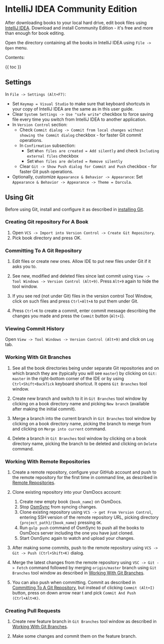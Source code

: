 # IntelliJ IDEA Community Edition

After downloading books to your local hard drive, edit book files using [IntelliJ IDEA](https://www.jetbrains.com/idea/download/). Download and install Community Edition - it's free and more than enough for book editing. 

Open the directory containing all the books in IntelliJ IDEA using `File -> Open` menu. 

Contents:

{{ toc }}

## Settings

In `File -> Settings (Alt+F7)`:

* Set `Keymap = Visual Studio` to make sure that keyboard shortcuts in your copy of IntelliJ IDEA are the same as in this user guide.
* Clear `System Settings -> Use "safe write"` checkbox to force saving file every time you switch from IntelliJ IDEA to another application.
* In `Version Control` section: 
    * Check `Commit dialog -> Commit from local changes without showing the Commit dialog` checkbox - for faster Git commit operations.
    * In `Confirmation` subsection:
        * Set `When files are created = Add silently` and check `Including external files` checkbox
        * Set `When files are deleted = Remove silently`
    * Clear `Git -> Show Push dialog for Commit and Push` checkbox - for faster Git push operations.
* Optionally, customize `Appearance & Behavior -> Appearance`: 
    Set `Appearance & Behavior -> Appearance -> Theme = Darcula`.

## Using Git

Before using Git, install and configure it as described in [installing Git](../version-control/git-concepts.html#installing-git).

### Creating Git repository For A Book
 
1. Open `VCS -> Import into Version Control -> Create Git Repository`.
2. Pick book directory and press OK.

### Committing To A Git Repository

1. Edit files or create new ones. Allow IDE to put new files under Git if it asks you to.

2. See new, modified and deleted files since last commit using `View -> Tool Windows -> Version Control (Alt+9)`. Press `Alt+9` again to hide the tool window.

3. If you see red (not under Git) files in the version control Tool Window, click on such files and press `Ctrl+Alt+A` to put them under Git.

4. Press `Ctrl+K` to create a commit, enter commit message describing the changes you made and press the `Commit` button (`Alt+I`).

### Viewing Commit History

Open `View -> Tool Windows -> Version Control (Alt+9)` and click on `Log` tab.

### Working With Git Branches

1. See all the book directories being under separate Git repositories and on which branch they are (typically you will see `master`) by clicking on `Git: master` in the right-bottom corner of the IDE or by using `Ctrl+Shift+BackTick` keyboard shortcut. It opens `Git Branches` tool window. 

2. Create new branch and switch to it in `Git Branches` tool window by clicking on a book directory name and picking `New branch`  (available after making the initial commit).

3. Merge a branch into the current branch in `Git Branches` tool window by clicking on a book directory name, picking the branch to merge from and clicking on `Merge into current` command.

4. Delete a branch in `Git Branches` tool window by clicking on a book directory name, picking the branch to be deleted and clicking on `Delete` command.

### Working With Remote Repositories

1. Create a remote repository, configure your GitHub account and push to the remote repository for the first time in command line, as described in [Remote Repositories](../version-control/remote-repositories.html).
2. Clone existing repository into your OsmDocs account:

    1. Create new empty book `{book_name}` on OsmDocs.
    2. Stop [OsmSync](osmsync.html) from syncing changes.
    3. Clone existing repository using `VCS -> get From Version Control`, entering SSH version of the remote repository URL, picking directory `{project_path}/{book_name}` pressing `OK`. 
    4. Run `gulp push` command of OsmSync to push all the books to OsmDocs server including the one you have just cloned.
    5. Start OsmSync again to watch and upload your changes. 
 
3. After making some commits, push to the remote repository using `VCS -> Git -> Push (Ctrl+Shift+K)` dialog.

4. Merge the latest changes from the remote repository using `VSC -> Git -> Fetch` command followed by merging `origin/master` branch using `Git Branches` tool window as described in [Working With Git Branches](#working-with-git-branches).

5. You can also push when committing. Commit as described in [Committing To A Git Repository](#committing-to-a-git-repository), but instead of clicking `Commit (Alt+I)` button, press on down arrow near t and pick `Commit And Push (Ctrl+Alt+K)`.

### Creating Pull Requests

1. Create new feature branch in `Git Branches` tool window as described in [Working With Git Branches](#working-with-git-branches).

2. Make some changes and commit them on the feature branch.     